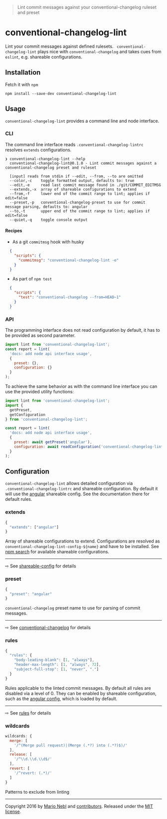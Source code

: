 > Lint commit messages against your conventional-changelog ruleset and preset

# conventional-changelog-lint
Lint your commit messages against defined rulesets. ` conventional-changelog-lint` plays nice with `conventional-changelog` and takes cues from `eslint`, e.g. shareable configurations.

## Installation
Fetch it with `npm`
```shell
npm install --save-dev conventional-changelog-lint
```

## Usage
`conventional-changelog-lint` provides a command line and node interface.
### CLI
The command line interface reads `.conventional-changelog-lintrc` resolves `extends` configurations.
```shell
❯ conventional-changelog-lint --help
  conventional-changelog-lint@0.1.0 - Lint commit messages against a conventional-changelog preset and ruleset

  [input] reads from stdin if --edit, --from, --to are omitted
  --color,-c    toggle formatted output, defaults to: true
  --edit,-e     read last commit message found in ./git/COMMIT_EDITMSG
  --extends,-x  array of shareable configurations to extend
  --from,-f     lower end of the commit range to lint; applies if edit=false
  --preset,-p   conventional-changelog-preset to use for commit message parsing, defaults to: angular
  --to,-t       upper end of the commit range to lint; applies if edit=false
  --quiet,-q    toggle console output

```

#### Recipes
* As a git `commitmsg` hook with husky
```json
  {
    "scripts": {
      "commitmsg": "conventional-changelog-lint -e"
    }
  }
```

* As part of `npm test`
```json
  {
    "scripts": {
      "test": "conventional-changelog --from=HEAD~1"
    }
  }
```

### API
The programming interface does not read configuration by default, it has to be provided as second parameter.
```js
import lint from 'conventional-changelog-lint';
const report = lint(
  'docs: add node api interface usage',
  {
    preset: {},
    configuration: {}
  }
);
```

To achieve the same behavior as with the command line interface you can use the provided utility functions:
```js
import lint from 'conventional-changelog-lint';
import {
  getPreset,
  getConfiguration
} from 'conventional-changelog-lint';

const report = lint(
  'docs: add node api interface usage',
  {
    preset: await getPreset('angular'),
    configuration: await readConfiguration('conventional-changelog-lint')
  }
);
```

## Configuration
`conventional-changelog-lint` allows detailed configuration via `.conventional-changelog-lintrc` and shareable configuration. By default it will use the [angular](https://github.com/marionebl/conventional-changelog-lint-config-angular#rules) shareable config. See the documentation there for default rules.

### extends
```js
{
  "extends": ["angular"]
}
```
Array of shareable configurations to extend. Configurations are resolved as `conventional-changelog-lint-config-${name}` and have to be installed. See [npm search](https://www.npmjs.com/search?q=conventional-changelog-lint-config) for available shareable configurations.

---
⇨ See [shareable-config](./documentation/shareable-config.md) for details

### preset
```js
{
  "preset": "angular"
}
```
`conventional-changelog` preset name to use for parsing of commit messages.

---
⇨ See [conventional-changelog](https://github.com/ajoslin/conventional-changelog#preset) for details

### rules
```js
{
  "rules": {
    "body-leading-blank": [1, "always"],
    "header-max-length": [1, "always", 72],
    "subject-full-stop": [1, "never", "."]
  }
}
```
Rules applicable to the linted commit messages. By default all rules are disabled via a level of 0. They can be enabled by shareable configuration, such as the [angular config](/marionebl/conventional-changelog-lint-config-angular), which is loaded by default.

---
⇨ See [rules](./documentation/rules.md) for details

### wildcards
```js
wildcards: {
  merge: [
    '/^(Merge pull request)|(Merge (.*?) into (.*?)$)/'
  ],
  release: [
    '/^\\d.\\d.\\d$/'
  ],
  revert: [
    '/^revert: (.*)/'
  ]
}
```
Patterns to exclude from linting

---
Copyright 2016 by [Mario Nebl](https://github.com/marionebl) and [contributors](./graphs/contributors). Released under the [MIT license]('./license.md').

